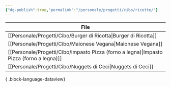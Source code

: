 ```yaml
---
{"dg-publish":true,"permalink":"/personale/progetti/cibo/ricette/"}
---
```




| File                                                                                        |
| ------------------------------------------------------------------------------------------- |
| [[Personale/Progetti/Cibo/Burger di Ricotta\|Burger di Ricotta]]                         |
| [[Personale/Progetti/Cibo/Maionese Vegana\|Maionese Vegana]]                             |
| [[Personale/Progetti/Cibo/Impasto Pizza (forno a legna)\|Impasto Pizza (forno a legna)]] |
| [[Personale/Progetti/Cibo/Nuggets di Ceci\|Nuggets di Ceci]]                             |

{ .block-language-dataview}

